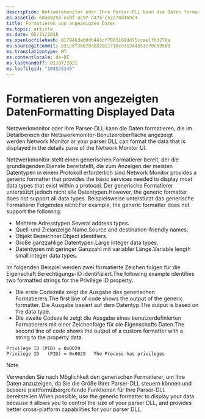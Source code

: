 ```yaml
---
description: Netzwerkmonitor oder Ihre Parser-DLL kann die Daten formatieren, die im Detailbereich der Netzwerkmonitor-Benutzeroberfläche angezeigt werden.
ms.assetid: 60ab9253-ec0f-4c97-a475-ce2a74d469c4
title: Formatieren von angezeigten Daten
ms.topic: article
ms.date: 05/31/2018
ms.openlocfilehash: 017946dab9db443cf7083109dd75ccee1f6d278a
ms.sourcegitcommit: 831e8f3db78ab820e1710cede244553c70e50500
ms.translationtype: MT
ms.contentlocale: de-DE
ms.lasthandoff: 01/07/2021
ms.locfileid: "104525145"
---
```

# <a name="formatting-displayed-data"></a><span data-ttu-id="960d5-103">Formatieren von angezeigten Daten</span><span class="sxs-lookup"><span data-stu-id="960d5-103">Formatting Displayed Data</span></span>

<span data-ttu-id="960d5-104">Netzwerkmonitor oder Ihre Parser-DLL kann die Daten formatieren, die im Detailbereich der Netzwerkmonitor-Benutzeroberfläche angezeigt werden.</span><span class="sxs-lookup"><span data-stu-id="960d5-104">Network Monitor or your parser DLL can format the data that is displayed in the details pane of the Network Monitor UI.</span></span>

<span data-ttu-id="960d5-105">Netzwerkmonitor stellt einen generischen Formatierer bereit, der die grundlegenden Dienste bereitstellt, die zum Anzeigen der meisten Datentypen in einem Protokoll erforderlich sind.</span><span class="sxs-lookup"><span data-stu-id="960d5-105">Network Monitor provides a generic formatter that provides the basic services needed to display most data types that exist within a protocol.</span></span> <span data-ttu-id="960d5-106">Der generische Formatierer unterstützt jedoch nicht alle Datentypen.</span><span class="sxs-lookup"><span data-stu-id="960d5-106">However, the generic formatter does not support all data types.</span></span> <span data-ttu-id="960d5-107">Beispielsweise unterstützt das generische Formatierer Folgendes nicht:</span><span class="sxs-lookup"><span data-stu-id="960d5-107">For example, the generic formatter does not support the following:</span></span>

-   <span data-ttu-id="960d5-108">Mehrere Adresstypen.</span><span class="sxs-lookup"><span data-stu-id="960d5-108">Several address types.</span></span>
-   <span data-ttu-id="960d5-109">Quell-und Zielanzeige Name.</span><span class="sxs-lookup"><span data-stu-id="960d5-109">Source and destination-friendly names.</span></span>
-   <span data-ttu-id="960d5-110">Objekt Bezeichner.</span><span class="sxs-lookup"><span data-stu-id="960d5-110">Object identifiers.</span></span>
-   <span data-ttu-id="960d5-111">Große ganzzahlige Datentypen.</span><span class="sxs-lookup"><span data-stu-id="960d5-111">Large integer data types.</span></span>
-   <span data-ttu-id="960d5-112">Datentypen mit geringer Ganzzahl mit variabler Länge.</span><span class="sxs-lookup"><span data-stu-id="960d5-112">Variable length small integer data types.</span></span>

<span data-ttu-id="960d5-113">Im folgenden Beispiel werden zwei formatierte Zeichen folgen für die Eigenschaft Berechtigungs-ID identifiziert.</span><span class="sxs-lookup"><span data-stu-id="960d5-113">The following example identifies two formatted strings for the Privilege ID property.</span></span>

-   <span data-ttu-id="960d5-114">Die erste Codezeile zeigt die Ausgabe des generischen Formatierers.</span><span class="sxs-lookup"><span data-stu-id="960d5-114">The first line of code shows the output of the generic formatter.</span></span> <span data-ttu-id="960d5-115">Die Ausgabe basiert auf dem Datentyp.</span><span class="sxs-lookup"><span data-stu-id="960d5-115">The output is based on the data type.</span></span>
-   <span data-ttu-id="960d5-116">Die zweite Codezeile zeigt die Ausgabe eines benutzerdefinierten Formatierers mit einer Zeichenfolge für die Eigenschafts Daten.</span><span class="sxs-lookup"><span data-stu-id="960d5-116">The second line of code shows the output of a custom formatter with a string to the property data.</span></span>

``` syntax
Privilege ID (PID) = 0x0029
Privilege ID   (PID) = 0x0029   The Process has privileges
```

> [!Note]  
> <span data-ttu-id="960d5-117">Verwenden Sie nach Möglichkeit den generischen Formatierer, um Ihre Daten anzuzeigen, da Sie die Größe Ihrer Parser-DLL steuern können und bessere plattformübergreifende Funktionen für Ihre Parser-DLL bereitstellen.</span><span class="sxs-lookup"><span data-stu-id="960d5-117">When possible, use the generic formatter to display your data because it allows you to control the size of your parser DLL, and provides better cross-platform capabilities for your parser DLL.</span></span>

 

 

 



